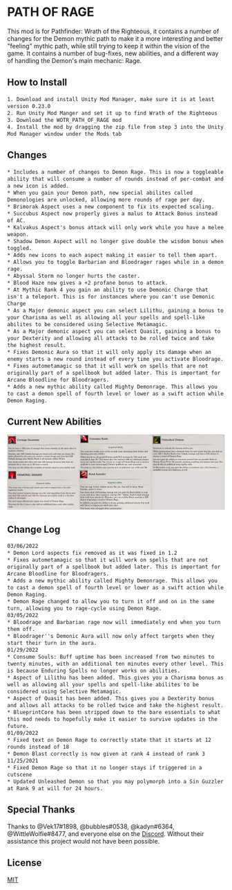# PATH OF RAGE

This mod is for Pathfinder: Wrath of the Righteous, it contains a number of changes for the Demon mythic path to make it a more interesting and better "feeling" mythic path, while still trying to keep it within the vision of the game. It contains a number of bug-fixes, new abilities, and a different way of handling the Demon's main mechanic: Rage. 

## How to Install

```
1. Download and install Unity Mod Manager, make sure it is at least version 0.23.0
2. Run Unity Mod Manger and set it up to find Wrath of the Righteous
3. Download the WOTR_PATH_OF_RAGE mod
4. Install the mod by dragging the zip file from step 3 into the Unity Mod Manager window under the Mods tab
```
## Changes
```
* Includes a number of changes to Demon Rage. This is now a toggleable ability that will consume a number of rounds instead of per-combat and a new icon is added.
* When you gain your Demon path, new special abilites called Demonologies are unlocked, allowing more rounds of rage per day.
* Brimorak Aspect uses a new component to fix its expected scaling.
* Succubus Aspect now properly gives a malus to Attack Bonus instead of AC.
* Kalvakus Aspect's bonus attack will only work while you have a melee weapon.
* Shadow Demon Aspect will no longer give double the wisdom bonus when toggled.
* Adds new icons to each aspect making it easier to tell them apart.
* Allows you to toggle Barbarian and Bloodrager rages while in a demon rage.
* Abyssal Storm no longer hurts the caster.
* Blood Haze now gives a +2 profane bonus to attack.
* At Mythic Rank 4 you gain an ability to use Demonic Charge that isn't a teleport. This is for instances where you can't use Demonic Charge
* As a Major demonic aspect you can select Lilithu, gaining a bonus to your Charisma as well as allowing all your spells and spell-like abilites to be considered using Selective Metamagic.
* As a Major demonic aspect you can select Quasit, gaining a bonus to your Dexterity and allowing all attacks to be rolled twice and take the highest result.
* Fixes Demonic Aura so that it will only apply its damage when an enemy starts a new round instead of every time you activate Bloodrage.
* Fixes autometamagic so that it will work on spells that are not originally part of a spellbook but added later. This is important for Arcane Bloodline for Bloodragers.
* Adds a new mythic ability called Mighty Demonrage. This allows you to cast a demon spell of fourth level or lower as a swift action while Demon Raging.
```
## Current New Abilities
![alt text](https://github.com/Balkoth-dev/WOTR_PATH_OF_RAGE/blob/master/PathOfRageDemonologies.png?raw=true)
## Change Log
```
03/06/2022
* Demon Lord aspects fix removed as it was fixed in 1.2
* Fixes autometamagic so that it will work on spells that are not originally part of a spellbook but added later. This is important for Arcane Bloodline for Bloodragers.
* Adds a new mythic ability called Mighty Demonrage. This allows you to cast a demon spell of fourth level or lower as a swift action while Demon Raging.
* Demon Rage changed to allow you to turn it off and on in the same turn, allowing you to rage-cycle using Demon Rage.
03/05/2022
* Bloodrage and Barbarian rage now will immediately end when you turn them off.
* Bloodrager''s Demonic Aura will now only affect targets when they start their turn in the aura.
01/29/2022
* Consume Souls: Buff uptime has been increased from two minutes to twenty minutes, with an additional ten minutes every other level. This is because Enduring Spells no longer works on abilities.
* Aspect of Lilithu has been added. This gives you a Charisma bonus as well as allowing all your spells and spell-like abilites to be considered using Selective Metamagic.
* Aspect of Quasit has been added. This gives you a Dexterity bonus and allows all attacks to be rolled twice and take the highest result.
* BlueprintCore has been stripped down to the bare essentials to what this mod needs to hopefully make it easier to survive updates in the future.
01/09/2022
* Fixed text on Demon Rage to correctly state that it starts at 12 rounds instead of 18
* Demon Blast correctly is now given at rank 4 instead of rank 3
11/25/2021
* Fixed Demon Rage so that it no longer stays if triggered in a cutscene
* Updated Unleashed Demon so that you may polymorph into a Sin Guzzler at Rank 9 at will for 24 hours.

```

## Special Thanks
Thanks to @Vek17#1898, @bubbles#0538, @kadyn#6364, @WittleWolfie#8477, and everyone else on the [Discord](https://discord.com/invite/wotr). Without their assistance this project would not have been possible.


## License
[MIT](https://choosealicense.com/licenses/mit/)
